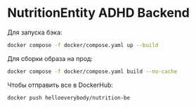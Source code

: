 # NutritionEntity ADHD Backend

Для запуска бэка:

```bash 
docker compose -f docker/compose.yaml up --build
```

Для сборки образа на прод:

```bash 
docker compose -f docker/compose.yaml build --no-cache
```

Чтобы отправить все в DockerHub:

```bash 
docker push helloeverybody/nutrition-be
```